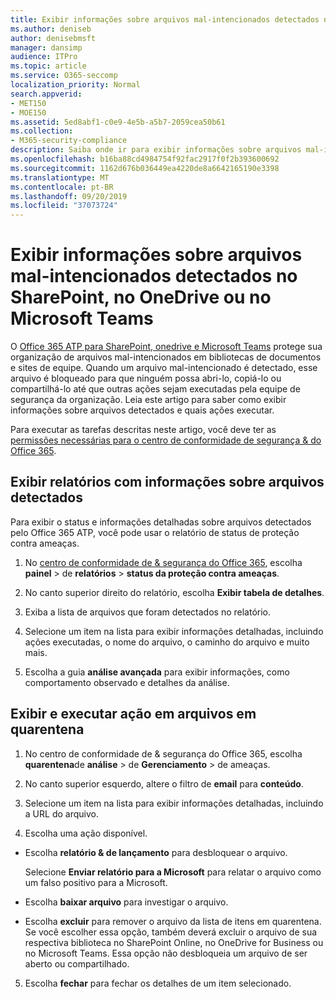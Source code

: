 ```yaml
---
title: Exibir informações sobre arquivos mal-intencionados detectados no SharePoint, no OneDrive ou no Microsoft Teams
ms.author: deniseb
author: denisebmsft
manager: dansimp
audience: ITPro
ms.topic: article
ms.service: O365-seccomp
localization_priority: Normal
search.appverid:
- MET150
- MOE150
ms.assetid: 5ed8abf1-c0e9-4e5b-a5b7-2059cea50b61
ms.collection:
- M365-security-compliance
description: Saiba onde ir para exibir informações sobre arquivos mal-intencionados detectados no SharePoint, no OneDrive ou no Microsoft Teams e como executar ações nesses arquivos.
ms.openlocfilehash: b16ba88cd4984754f92fac2917f0f2b393600692
ms.sourcegitcommit: 1162d676b036449ea4220de8a6642165190e3398
ms.translationtype: MT
ms.contentlocale: pt-BR
ms.lasthandoff: 09/20/2019
ms.locfileid: "37073724"
---
```

# <a name="view-information-about-malicious-files-detected-in-sharepoint-onedrive-or-microsoft-teams"></a>Exibir informações sobre arquivos mal-intencionados detectados no SharePoint, no OneDrive ou no Microsoft Teams

O [Office 365 ATP para SharePoint, onedrive e Microsoft Teams](atp-for-spo-odb-and-teams.md) protege sua organização de arquivos mal-intencionados em bibliotecas de documentos e sites de equipe. Quando um arquivo mal-intencionado é detectado, esse arquivo é bloqueado para que ninguém possa abri-lo, copiá-lo ou compartilhá-lo até que outras ações sejam executadas pela equipe de segurança da organização. Leia este artigo para saber como exibir informações sobre arquivos detectados e quais ações executar. 

Para executar as tarefas descritas neste artigo, você deve ter as [permissões necessárias para o centro de conformidade de segurança &amp; do Office 365](permissions-in-the-security-and-compliance-center.md). 
  
## <a name="view-reports-with-information-about-detected-files"></a>Exibir relatórios com informações sobre arquivos detectados

Para exibir o status e informações detalhadas sobre arquivos detectados pelo Office 365 ATP, você pode usar o relatório de status de proteção contra ameaças.
  
1. No [centro de conformidade de &amp; segurança do Office 365](https://protection.office.com), escolha **painel** \> de **relatórios** \> **status da proteção contra ameaças**.
    
2. No canto superior direito do relatório, escolha **Exibir tabela de detalhes**.
    
3. Exiba a lista de arquivos que foram detectados no relatório.
    
4. Selecione um item na lista para exibir informações detalhadas, incluindo ações executadas, o nome do arquivo, o caminho do arquivo e muito mais.
    
5. Escolha a guia **análise avançada** para exibir informações, como comportamento observado e detalhes da análise. 
  
## <a name="view-and-take-action-on-files-in-quarantine"></a>Exibir e executar ação em arquivos em quarentena

1. No centro de conformidade de &amp; segurança do Office 365, escolha **quarentena**de **análise** \> de **Gerenciamento** \> de ameaças.
    
2. No canto superior esquerdo, altere o filtro de **email** para **conteúdo**.
    
3. Selecione um item na lista para exibir informações detalhadas, incluindo a URL do arquivo.
    
4. Escolha uma ação disponível.
    
  - Escolha **relatório &amp; de lançamento** para desbloquear o arquivo. 
    
    Selecione **Enviar relatório para a Microsoft** para relatar o arquivo como um falso positivo para a Microsoft. 
    
  - Escolha **baixar arquivo** para investigar o arquivo. 
    
  - Escolha **excluir** para remover o arquivo da lista de itens em quarentena. Se você escolher essa opção, também deverá excluir o arquivo de sua respectiva biblioteca no SharePoint Online, no OneDrive for Business ou no Microsoft Teams. Essa opção não desbloqueia um arquivo de ser aberto ou compartilhado. 
    
5. Escolha **fechar** para fechar os detalhes de um item selecionado. 
  
  

